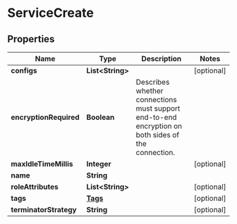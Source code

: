 

# ServiceCreate


## Properties

| Name | Type | Description | Notes |
|------------ | ------------- | ------------- | -------------|
|**configs** | **List&lt;String&gt;** |  |  [optional] |
|**encryptionRequired** | **Boolean** | Describes whether connections must support end-to-end encryption on both sides of the connection. |  |
|**maxIdleTimeMillis** | **Integer** |  |  [optional] |
|**name** | **String** |  |  |
|**roleAttributes** | **List&lt;String&gt;** |  |  [optional] |
|**tags** | [**Tags**](Tags.md) |  |  [optional] |
|**terminatorStrategy** | **String** |  |  [optional] |




